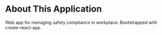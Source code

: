 # About This Application

Web app for managing safety compliance in workplace. Bootstrapped with create-react-app.
